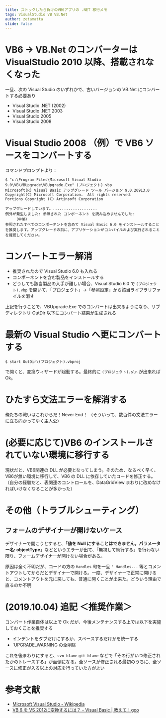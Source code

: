 ```yaml
---
title: ストックしたら負けのVB6アプリの .NET 移行メモ
tags: VisualStudio VB VB.Net
author: zetamatta
slide: false
---
```

# VB6 → VB.Net のコンバーターは VisualStudio 2010 以降、搭載されなくなった

一旦、次の Visual Studio のいずれかで、古いバージョンの VB.Net にコンバートする必要あり

- Visual Studio .NET (2002)
- Visual Studio .NET 2003
- Visual Studio 2005
- Visual Studio 2008

# Visual Studio 2008 （例）で VB6 ソースをコンバートする

コマンドプロンプトより：

```
$ "c:\Program Files\Microsoft Visual Studio 9.0\VB\VBUpgrade\VBUpgrade.Exe" (プロジェクト).vbp
Microsoft(R) Visual Basic アップグレード ツール バージョン 9.0.20913.0
Copyright(C) Microsoft Corporation.  All rights reserved.
Portions Copyright (C) Artinsoft Corporation

アップグレードしています。....................
例外が発生しました: 参照された コンポーネント を読み込めませんでした:
　　　（中略）
参照されたすべてのコンポーネントを含めて Visual Basic 6.0 をインストールすることを推奨します。アップグレードの前に、アプリケーションがコンパイルおよび実行されることを確認してください。
```

# コンバートエラー解消

* 推奨されたので Visual Studio 6.0 も入れる
* コンポーネントを含む製品をインストールする
* どうしても該当製品の入手が難しい場合、Visual Studio 6.0 で `(プロジェクト).vbp` を開いて、「プロジェクト」→「参照設定」から該当ライブラリファイルを消す

上記を行うことで、VBUpgrade.Exe でのコンバートは出来るようになり、サブディレクトリ OutDir 以下にコンバート結果が生成される

# 最新の Visual Studio へ更にコンバートする

```
$ start OutDir\(プロジェクト).vbproj
```

で開くと、変換ウィザードが起動する。最終的に `(プロジェクト).sln` が出来れば Ok。

# ひたすら文法エラーを解消する

俺たちの戦いはこれからだ！Never End！
（そういって、数百件の文法エラーに立ち向かってゆく主人公）

# (必要に応じて)VB6 のインストールされていない環境に移行する

現状だと、VB6関連の DLL が必要となってしまう。そのため、なるべく早く、VB6が無い環境に移行して、VB6 の DLL に依存していたコードを修正する。
（自分の経験だと、表関連のコントロールを、DataGridView まわりに改めなければいけなくなることが多かった）

# その他（トラブルシューティング）

## フォームのデザイナーが開けないケース

デザイナーで開こうとすると、「**値を Null にすることはできません。パラメーター名: objectType**」などというエラーが出て、「無視して続行する」を行わない限り、フォームデザイナーが開けない場合がある。

原因は全く不明だが、コードの方の `Handles` 句を一旦 `' Handles...` 等とコメントアウトしてからだとデザイナーで開ける。一度、デザイナーで正常に開けると、コメントアウトを元に戻しても、普通に開くことが出来た。どういう理由で直るのか不明

# (2019.10.04) 追記 ＜推奨作業＞

コンバート作業自体は以上で Ok だが、今後メンテナンスする上では以下を実施しておくことを推奨する

* インデントをタブだけにするか、スペースするだけかを統一する
* 'UPGRADE_WARNING の全削除

これを後まわりにすると、`svn blame` `git blame` などで「その行がいつ修正されたかのトレースする」が面倒になる。全ソースが修正される最初のうちに、全ソースに修正が入る以上の対応を行っていた方がよい

# 参考文献

- [Microsoft Visual Studio - Wikipedia](https://ja.wikipedia.org/wiki/Microsoft_Visual_Studio)
- [VB 6 を VS 2012に変換するには？ - Visual Basic | 教えて！goo](http://oshiete.goo.ne.jp/qa/7794035.html)

